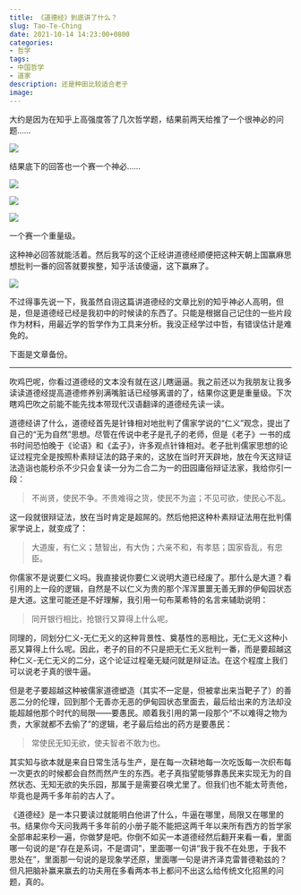 ```yaml
---
title: 《道德经》到底讲了什么？
slug: Tao-Te-Ching
date: 2021-10-14 14:23:00+0800
categories:
- 哲学
tags:
- 中国哲学
- 道家
description: 还是种田比较适合老子
image: 
---
```


大约是因为在知乎上高强度答了几次哲学题，结果前两天给推了一个很神必的问题……

![](https://cdn.jsdelivr.net/gh/yuukoamamiya/pic/20211014143203.png)

结果底下的回答也一个赛一个神必……

![](https://cdn.jsdelivr.net/gh/yuukoamamiya/pic/20211014143332.png)

![](https://cdn.jsdelivr.net/gh/yuukoamamiya/pic/20211014143341.png)

![](https://cdn.jsdelivr.net/gh/yuukoamamiya/pic/20211014143407.png)

一个赛一个重量级。

这种神必回答就能活着。然后我写的这个正经讲道德经顺便把这种天朝上国赢麻思想批判一番的回答就要挨整，知乎活该傻逼，这下赢麻了。

![](https://cdn.jsdelivr.net/gh/yuukoamamiya/pic/20211014143940.png)

不过得事先说一下，我虽然自诩这篇讲道德经的文章比别的知乎神必人高明，但是，但是道德经已经是我初中的时候读的东西了。只能是根据自己记住的一些片段作为材料，用最近学的哲学作为工具来分析。我没正经学过中哲，有错误估计是难免的。

下面是文章备份。

---

吹鸡巴呢，你看过道德经的文本没有就在这儿瞎逼逼。我之前还以为我朋友让我多读读道德经提高道德修养别满嘴脏话已经够离谱的了，结果你这更是重量级。下次瞎鸡巴吹之前能不能先找本带现代汉语翻译的道德经先读一读。

道德经讲了什么，道德经首先是针锋相对地批判了儒家学说的“仁义”观念，提出了自己的“无为自然”思想。尽管在传说中老子是孔子的老师，但是《老子》一书的成书时间恐怕晚于《论语》和《孟子》，许多观点针锋相对。老子批判儒家思想的论证过程完全是按照朴素辩证法的路子来的，这放在当时开天辟地，放在今天这辩证法造诣也能秒杀不少只会复读一分为二合二为一的田园庸俗辩证法家，我给你引一段：

> 不尚贤，使民不争。不贵难得之货，使民不为盗；不见可欲，使民心不乱。
>

这一段就很辩证法，放在当时肯定是超屌的。然后他把这种朴素辩证法用在批判儒家学说上，就变成了：

> 大道废，有仁义；慧智出，有大伪；六亲不和，有孝慈；国家昏乱，有忠臣。
>

你儒家不是说要仁义吗。我直接说你要仁义说明大道已经废了。那什么是大道？看引用的上一段的逻辑，自然是不以仁义为贵的那个浑浑噩噩无善无罪的伊甸园状态是大道。这里可能还是不好理解，我引用一句布莱希特的名言来辅助说明：

> 同开银行相比，抢银行又算得上什么呢。
>

同理的，同划分仁义-无仁无义的这种背景性、奠基性的恶相比，无仁无义这种小恶又算得上什么呢。因此，老子的目的不只是把无仁无义批判一番，而是要超越这种仁义-无仁无义的二分，这个论证过程毫无疑问就是辩证法。在这个程度上我们可以说老子真的很牛逼。

但是老子要超越这种被儒家道德塑造（其实不一定是，但被拿出来当靶子了）的善恶二分的伦理，回到那个无善亦无恶的伊甸园状态里面去，最后给出来的方法却没能超越他那个时代的局限——要愚民。顺着我引用的第一段那个“不以难得之物为贵，大家就都不去偷了”的逻辑，老子最后给出的药方是要愚民：

> 常使民无知无欲，使夫智者不敢为也。
>

其实知与欲本就是来自日常生活与生产，是在每一次耕地每一次吃饭每一次织布每一次更衣的时候都会自然而然产生的东西。老子真指望能够靠愚民来实现无为的自然状态、无知无欲的失乐园，那属于是需要召唤尤里了。但我们也不能太苛责他，毕竟也是两千多年前的古人了。

《道德经》是一本只要读过就能明白他讲了什么，牛逼在哪里，局限又在哪里的书。结果你今天问我两千多年前的小册子能不能把这两千年以来所有西方的哲学家全部串起来秒一遍，你做梦是吧。你倒不如买一本道德经然后翻开来看一看，里面哪一句说的是“存在是系词，不是谓词”，里面哪一句讲“我于我不在处思，于我不思处在”，里面那一句说的是现象学还原，里面哪一句是讲齐泽克雷普德勒兹的？但凡把脑补赢来赢去的功夫用在多看两本书上都问不出这么给传统文化招黑的问题，真的。

